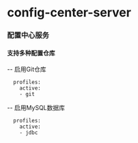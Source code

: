 # config-center-server
### 配置中心服务
#### 支持多种配置仓库
-- 启用Git仓库
```
  profiles:
    active:
    - git
```

-- 启用MySQL数据库
```
  profiles:
    active:
    - jdbc
```
